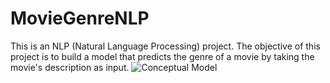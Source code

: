 # MovieGenreNLP
This is an NLP (Natural Language Processing) project. The objective of this project is to build a model that predicts the genre of a movie by taking the movie's description as input.
![Conceptual Model](https://github.com/vubanc/MovieGenreNLP/assets/108584512/085b721e-397e-40da-be5d-c5afb0b91e32)
